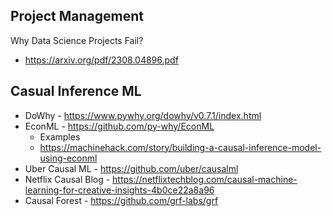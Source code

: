 ## Project Management
Why Data Science Projects Fail?
-   https://arxiv.org/pdf/2308.04896.pdf

## Casual Inference ML
- DoWhy - https://www.pywhy.org/dowhy/v0.7.1/index.html
- EconML - https://github.com/py-why/EconML
  -  Examples
  -    https://machinehack.com/story/building-a-causal-inference-model-using-econml
- Uber Causal ML - https://github.com/uber/causalml
- Netflix Causal Blog - https://netflixtechblog.com/causal-machine-learning-for-creative-insights-4b0ce22a8a96
- Causal Forest - https://github.com/grf-labs/grf
